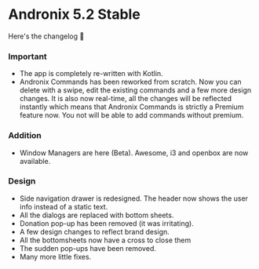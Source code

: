 # Andronix 5.2 Stable

Here's the changelog 🎉

### Important
- The app is completely re-written with Kotlin.
- Andronix Commands has been reworked from scratch. Now you can delete with a swipe, edit the existing commands and a few more design changes. It is also now real-time, all the changes will be reflected instantly which means that Andronix Commands is strictly a Premium feature now. You not will be able to add commands without premium.

### Addition
- Window Managers are here (Beta). Awesome, i3 and openbox are now available.

### Design
- Side navigation drawer is redesigned. The header now shows the user info instead of a static text.
- All the dialogs are replaced with bottom sheets.
- Donation pop-up has been removed (it was irritating).
- A few design changes to reflect brand design.
- All the bottomsheets now have a cross to close them
- The sudden pop-ups have been removed.
- Many more little fixes.
